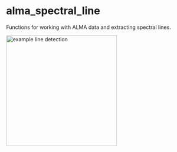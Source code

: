 # alma_spectral_line

Functions for working with ALMA data and extracting spectral lines.

<img src="docs/images/docs/images/CDFS_11_103.191_0.02GHz.pdf" height="300px" title="example line detection"/>
